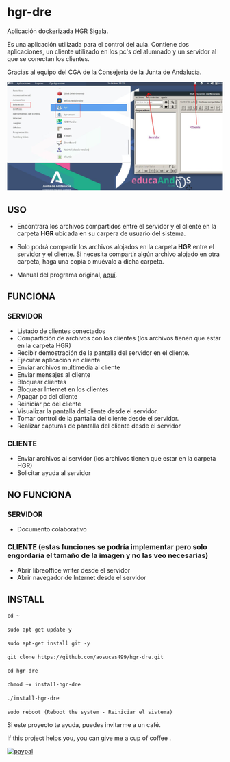 # hgr-dre

Aplicación dockerizada HGR Sigala.

Es una aplicación utilizada para el control del aula. Contiene dos aplicaciones, un cliente utilizado en los pc's del alumnado y un servidor al que se conectan los clientes. 

Gracias al equipo del CGA de la Consejería de la Junta de Andalucía.

![](https://github.com/aosucas499/hgr-dre/raw/main/testing/hgr-info.jpg)

## USO

+ Encontrará los archivos compartidos entre el servidor y el cliente en la carpeta **HGR** ubicada en su carpera de usuario del sistema.

+ Solo podrá compartir los archivos alojados en la carpeta **HGR** entre el servidor y el cliente. Si necesita compartir algún archivo alojado en otra carpeta, haga una copia o muévalo a dicha carpeta.

+ Manual del programa original, [aquí](http://www.juntadeandalucia.es/educacion/cga/portal/wp-content/uploads/2017/03/Manual_de-_Usuario_HGR.pdf).

## FUNCIONA

### SERVIDOR
+ Listado de clientes conectados
+ Compartición de archivos con los clientes (los archivos tienen que estar en la carpeta HGR)
+ Recibir demostración de la pantalla del servidor en el cliente.
+ Ejecutar aplicación en cliente
+ Enviar archivos multimedia al cliente
+ Enviar mensajes al cliente
+ Bloquear clientes
+ Bloquear Internet en los clientes
+ Apagar pc del cliente
+ Reiniciar pc del cliente
+ Visualizar la pantalla del cliente desde el servidor.
+ Tomar control de la pantalla del cliente desde el servidor.
+ Realizar capturas de pantalla del cliente desde el servidor
### CLIENTE
+ Enviar archivos al servidor (los archivos tienen que estar en la carpeta HGR)
+ Solicitar ayuda al servidor

## NO FUNCIONA

### SERVIDOR
+ Documento colaborativo

### CLIENTE (estas funciones se podría implementar pero solo engordaría el tamaño de la imagen y no las veo necesarias)
+ Abrir libreoffice writer desde el servidor
+ Abrir navegador de Internet desde el servidor



## INSTALL

    cd ~
    
    sudo apt-get update-y
    
    sudo apt-get install git -y

    git clone https://github.com/aosucas499/hgr-dre.git

    cd hgr-dre
    
    chmod +x install-hgr-dre
    
    ./install-hgr-dre
    
    sudo reboot (Reboot the system - Reiniciar el sistema)




Si este proyecto te ayuda, puedes invitarme a un café.


If this project helps you,  you can give me a cup of coffee .


[![paypal](https://www.paypalobjects.com/en_US/i/btn/btn_donateCC_LG.gif)](https://www.paypal.com/donate?business=FUMT27MVTRTHJ&no_recurring=0&item_name=Proyectos+TIC+Andaluc%C3%ADa&currency_code=EUR)

